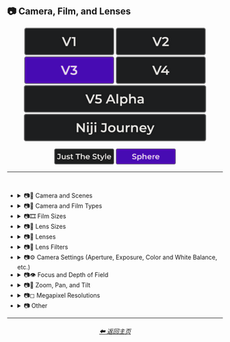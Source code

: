 <h2>📷 Camera, Film, and Lenses</h2>

<div align="center">

[<img src="/Images/Repo_Parts/Buttons/Version_Buttons/button_version_V1_inactive.webp?raw=true" alt="MidJourney V1" height="64" />](/Pages/MJ_V1/Style_Pages/Sphere/Camera.md)
[<img src="/Images/Repo_Parts/Buttons/Version_Buttons/button_version_V2_inactive.webp?raw=true" alt="MidJourney V2" height="64" />](/Pages/MJ_V2/Style_Pages/Sphere/Camera.md)
[<img src="/Images/Repo_Parts/Buttons/Version_Buttons/button_version_V3_active.webp?raw=true" alt="MidJourney V3" height="64" />](/Pages/MJ_V3/Style_Pages/Sphere/Camera.md)
[<img src="/Images/Repo_Parts/Buttons/Version_Buttons/button_version_V4_inactive.webp?raw=true" alt="MidJourney V4" height="64" />](/Pages/MJ_V4/Style_Pages/Just_The_Style/Camera.md)
<br>
[<img src="/Images/Repo_Parts/Buttons/Version_Buttons/button_version_V5_Alpha_inactive_half.webp?raw=true" alt="MidJourney V5" height="64" />](/Pages/MJ_V5/Style_Pages/Just_The_Style/Camera.md)
[<img src="/Images/Repo_Parts/Buttons/Version_Buttons/button_version_niji_inactive_half.webp?raw=true" alt="Niji Journey" height="64" />](/Pages/Niji_Journey/Style_Pages/Camera.md)

[<img src="/Images/Repo_Parts/Buttons/Image_Type_Buttons/button_just_the_style_inactive.webp?raw=true" alt="Just The Style" width="140.5" />](/Pages/MJ_V3/Style_Pages/Just_The_Style/Camera.md)
[<img src="/Images/Repo_Parts/Buttons/Image_Type_Buttons/button_sphere_active.webp?raw=true" alt="Sphere" width="140.5" />](/Pages/MJ_V3/Style_Pages/Sphere/Camera.md)

</div>

<hr>
<br>


- <details><summary>📷🌇 Camera and Scenes</summary><p><div align="center">

	| Scene |
	| :-: |
	| <img src="/Images/MJ_V3/MidJourney_Styles_(sphere)/Wave_13/sphere_Scene.webp?raw=true" width="256" /> |
	
	<br>
	
	| Photography | Photograph | Photographia |
	| :-: | :-: | :-: |
	| <img src="/Images/MJ_V3/MidJourney_Styles_(sphere)/sphere_Photography.webp?raw=true" width="256" /> | <img src="/Images/MJ_V3/MidJourney_Styles_(sphere)/Wave_13/sphere_Photograph.webp?raw=true" width="256" /> | <img src="/Images/MJ_V3/MidJourney_Styles_(sphere)/sphere_Photographia.webp?raw=true" width="256" /> |

	<br>

	| Closed Composition |
	| :-: |
	| <img src="/Images/MJ_V3/MidJourney_Styles_(sphere)/Wave_14/sphere_Closed_Composition.webp?raw=true" width="256" /> |

	<br>

	| Filmic | Cinematic |
	| :-: | :-: |
	| <img src="/Images/MJ_V3/MidJourney_Styles_(sphere)/sphere_Filmic.webp?raw=true" width="256" /> | <img src="/Images/MJ_V3/MidJourney_Styles_(sphere)/sphere_Cinematic.webp?raw=true" width="256" /> | 
	
	<br>
	
	| Dramatic | Glamor Shot |
	| :-: | :-: |
	| <img src="/Images/MJ_V3/MidJourney_Styles_(sphere)/sphere_Dramatic.webp?raw=true" width="256" /> | <img src="/Images/MJ_V3/MidJourney_Styles_(sphere)/sphere_Glamor_Shot.webp?raw=true" width="256" /> |

	<br>

	| Golden Hour | Blue Hour |
	| :-: | :-: |
	| <img src="/Images/MJ_V3/MidJourney_Styles_(sphere)/sphere_Golden_Hour.webp?raw=true" width="256" /> | <img src="/Images/MJ_V3/MidJourney_Styles_(sphere)/Wave_12/sphere_Blue_Hour.webp?raw=true" width="256" /> |
	
	<br>
	
	| Award Winning Photography | Establishing Shot | Nightography |
	| :-: | :-: | :-: |
	| <img src="/Images/MJ_V3/MidJourney_Styles_(sphere)/Wave_9/sphere_Award_Winning_Photography.webp?raw=true" width="256" /> | <img src="/Images/MJ_V3/MidJourney_Styles_(sphere)/Wave_10/sphere_Establishing_Shot.webp?raw=true" width="256" /> | <img src="/Images/MJ_V3/MidJourney_Styles_(sphere)/Wave_10/sphere_Nightography.webp?raw=true" width="256" /> |

	<br>

	| Photoshoot |
	| :-: |
	| <img src="/Images/MJ_V3/MidJourney_Styles_(sphere)/sphere_Photoshoot.webp?raw=true" width="256" /> |

	<br>

	| Portrait | Full Body Portrait | Portraiture |
	| :-: | :-: | :-: |
	| <img src="/Images/MJ_V3/MidJourney_Styles_(sphere)/sphere_Portrait.webp?raw=true" width="256" /> | <img src="/Images/MJ_V3/MidJourney_Styles_(sphere)/sphere_Full_Body_Portrait.webp?raw=true" width="256" /> | <img src="/Images/MJ_V3/MidJourney_Styles_(sphere)/sphere_Portraiture.webp?raw=true" width="256" /> |

	<br>

	| Cinematic Haze |
	| :-: |
	| <img src="/Images/MJ_V3/MidJourney_Styles_(sphere)/Wave_11/sphere_Cinematic_Haze.webp?raw=true" width="256" /> |

	<br>
	
	| Subject |
	| :-: |
	| <img src="/Images/MJ_V3/MidJourney_Styles_(sphere)/Wave_14/sphere_Subject.webp?raw=true" width="256" /> |
	
	<br>
	
	| Pose | Gesture | Profile |
	| :-: | :-: | :-: |
	| <img src="/Images/MJ_V3/MidJourney_Styles_(sphere)/Wave_14/sphere_Pose.webp?raw=true" width="256" /> | <img src="/Images/MJ_V3/MidJourney_Styles_(sphere)/Wave_14/sphere_Gesture.webp?raw=true" width="256" /> | <img src="/Images/MJ_V3/MidJourney_Styles_(sphere)/Wave_14/sphere_Profile.webp?raw=true" width="256" /> |

	<br>
	
	| High-Speed Photograph | Time-Lapse | Motion Capture |
	| :-: | :-: | :-: |
	| <img src="/Images/MJ_V3/MidJourney_Styles_(sphere)/sphere_High-Speed_Photograph.webp?raw=true" width="256" /> | <img src="/Images/MJ_V3/MidJourney_Styles_(sphere)/sphere_Time-Lapse.webp?raw=true" width="256" /> | <img src="/Images/MJ_V3/MidJourney_Styles_(sphere)/sphere_Motion_Capture.webp?raw=true" width="256" /> |

	<br>
	
	| Claymation | Video Frame Capture |
	| :-: | :-: |
	| <img src="/Images/MJ_V3/MidJourney_Styles_(sphere)/Wave_9/sphere_Claymation.webp?raw=true" width="256" /> | <img src="/Images/MJ_V3/MidJourney_Styles_(sphere)/Wave_10/sphere_Video_Frame_Capture.webp?raw=true" width="256" /> |

	<br>

	| Stop Motion | Stop-Motion Animation Frame |
	| :-: | :-: |
	| <img src="/Images/MJ_V3/MidJourney_Styles_(sphere)/sphere_Stop_Motion.webp?raw=true" width="256" /> | <img src="/Images/MJ_V3/MidJourney_Styles_(sphere)/Wave_10/sphere_Stop-motion_Animation_Frame.webp?raw=true" width="256" /> |

	<br>

	| Color Grading | Bokeh | Film Grain |
	| :-: | :-: | :-: |
	| <img src="/Images/MJ_V3/MidJourney_Styles_(sphere)/sphere_Color_Grading.webp?raw=true" width="256" /> | <img src="/Images/MJ_V3/MidJourney_Styles_(sphere)/sphere_Bokeh.webp?raw=true" width="256" /> | <img src="/Images/MJ_V3/MidJourney_Styles_(sphere)/sphere_Film_Grain.webp?raw=true" width="256" /> |
	
	<br>
	
	| Surveillance | Surveillance Footage |
	| :-: | :-: |
	| <img src="/Images/MJ_V3/MidJourney_Styles_(sphere)/Wave_12/sphere_Surveillance.webp?raw=true" width="256" /> | <img src="/Images/MJ_V3/MidJourney_Styles_(sphere)/Wave_12/sphere_Surveillance_Footage.webp?raw=true" width="256" /> |
	
	<br>
	
	| Security Footage | CCTV |
	| :-: | :-: |
	| <img src="/Images/MJ_V3/MidJourney_Styles_(sphere)/Wave_12/sphere_Security_Footage.webp?raw=true" width="256" /> | <img src="/Images/MJ_V3/MidJourney_Styles_(sphere)/Wave_12/sphere_CCTV.webp?raw=true" width="256" /> |

	<br>

	| Dashcam-Footage | Satellite Imagery | Paparazzi Photography |
	| :-: | :-: | :-: |
	| <img src="/Images/MJ_V3/MidJourney_Styles_(sphere)/sphere_Dashcam-Footage.webp?raw=true" width="256" /> | <img src="/Images/MJ_V3/MidJourney_Styles_(sphere)/sphere_Satellite_Imagery.webp?raw=true" width="256" /> | <img src="/Images/MJ_V3/MidJourney_Styles_(sphere)/sphere_Paparazzi_Photography.webp?raw=true" width="256" /> |
	
	<br>

	| Underwater Photography | Wildlife Photography | National Geographic Photo |
	| :-: | :-: | :-: |
	| <img src="/Images/MJ_V3/MidJourney_Styles_(sphere)/Wave_9/sphere_Underwater_Photography.webp?raw=true" width="256" /> | <img src="/Images/MJ_V3/MidJourney_Styles_(sphere)/sphere_Wildlife_Photography.webp?raw=true" width="256" /> | <img src="/Images/MJ_V3/MidJourney_Styles_(sphere)/sphere_National_Geographic_Photo.webp?raw=true" width="256" /> |

	<br>
	
	| Editorial Photography | Associated Press Photo | Photojournalism |
	| :-: | :-: | :-: |
	| <img src="/Images/MJ_V3/MidJourney_Styles_(sphere)/sphere_Editorial_Photography.webp?raw=true" width="256" /> | <img src="/Images/MJ_V3/MidJourney_Styles_(sphere)/sphere_Associated_Press_Photo.webp?raw=true" width="256" /> | <img src="/Images/MJ_V3/MidJourney_Styles_(sphere)/sphere_Photojournalism.webp?raw=true" width="256" /> |

	<br>

	| Action Scene | War Photography |
	| :-: | :-: |
	| <img src="/Images/MJ_V3/MidJourney_Styles_(sphere)/Wave_9/sphere_Action_Scene.webp?raw=true" width="256" /> | <img src="/Images/MJ_V3/MidJourney_Styles_(sphere)/sphere_War_Photography.webp?raw=true" width="256" /> |

	</div></p></details>


- <details><summary>📷🌇 Camera and Film Types</summary><p><div align="center">

	| Camcorder Effect | DSLR | Night Vision |
	| :-: | :-: | :-: |
	| <img src="/Images/MJ_V3/MidJourney_Styles_(sphere)/sphere_Camcorder_Effect.webp?raw=true" width="256" /> | <img src="/Images/MJ_V3/MidJourney_Styles_(sphere)/sphere_DSLR.webp?raw=true" width="256" /> | <img src="/Images/MJ_V3/MidJourney_Styles_(sphere)/sphere_Night_Vision.webp?raw=true" width="256" /> |
	
	<br>

	| Drone Photography | GoPro Video | Unregistered Hypercam 2 |
	| :-: | :-: | :-: |
	| <img src="/Images/MJ_V3/MidJourney_Styles_(sphere)/Wave_9/sphere_Drone_Photography.webp?raw=true" width="256" /> | <img src="/Images/MJ_V3/MidJourney_Styles_(sphere)/Wave_9/sphere_GoPro_Video.webp?raw=true" width="256" /> | <img src="/Images/MJ_V3/MidJourney_Styles_(sphere)/Wave_11/sphere_Unregistered_Hypercam_2.webp?raw=true" width="256" /> |

	<br>
	
	| Hyperspectral Imaging | Multispectral Imaging | Schlieren |
	| :-: | :-: | :-: |
	| <img src="/Images/MJ_V3/MidJourney_Styles_(sphere)/sphere_Hyperspectral_Imaging.webp?raw=true" width="256" /> | <img src="/Images/MJ_V3/MidJourney_Styles_(sphere)/sphere_Multispectral_Imaging.webp?raw=true" width="256" /> | <img src="/Images/MJ_V3/MidJourney_Styles_(sphere)/sphere_Schlieren.webp?raw=true" width="256" /> |
	
	<br>
	
	| Disposable Camera | Disposable Camera Photo |
	| :-: | :-: |
	| <img src="/Images/MJ_V3/MidJourney_Styles_(sphere)/Wave_12/sphere_Disposable_Camera.webp?raw=true" width="256" /> | <img src="/Images/MJ_V3/MidJourney_Styles_(sphere)/Wave_12/sphere_Disposable_Camera_Photo.webp?raw=true" width="256" /> |

	<br>
	
	| Polaroid |
	| :-: |
	| <img src="/Images/MJ_V3/MidJourney_Styles_(sphere)/sphere_Polaroid.webp?raw=true" width="256" /> |
	
	<br>
	
	| Ektachrome | Fujifilm Superia | Instax |
	| :-: | :-: | :-: |
	| <img src="/Images/MJ_V3/MidJourney_Styles_(sphere)/sphere_Ektachrome.webp?raw=true" width="256" /> | <img src="/Images/MJ_V3/MidJourney_Styles_(sphere)/sphere_Fujifilm_Superia.webp?raw=true" width="256" /> | <img src="/Images/MJ_V3/MidJourney_Styles_(sphere)/sphere_Instax.webp?raw=true" width="256" /> |

	<br>
	
	| Kodak Ektar | Kodak Gold 200 | Kodak Portra |
	| :-: | :-: | :-: |
	| <img src="/Images/MJ_V3/MidJourney_Styles_(sphere)/sphere_Kodak_Ektar.webp?raw=true" width="256" /> | <img src="/Images/MJ_V3/MidJourney_Styles_(sphere)/sphere_Kodak_Gold_200.webp?raw=true" width="256" /> | <img src="/Images/MJ_V3/MidJourney_Styles_(sphere)/sphere_Kodak_Portra.webp?raw=true" width="256" /> |
	
	<br>
	
	| Nikon D750 | Provia | Velvia |
	| :-: | :-: | :-: |
	| <img src="/Images/MJ_V3/MidJourney_Styles_(sphere)/sphere_Nikon_D750.webp?raw=true" width="256" /> | <img src="/Images/MJ_V3/MidJourney_Styles_(sphere)/sphere_Provia.webp?raw=true" width="256" /> | <img src="/Images/MJ_V3/MidJourney_Styles_(sphere)/sphere_Velvia.webp?raw=true" width="256" /> |
	
	<br>
	
	| Lomo | Pinhole Photography | CinemaScope |
	| :-: | :-: | :-: |
	| <img src="/Images/MJ_V3/MidJourney_Styles_(sphere)/sphere_Lomo.webp?raw=true" width="256" /> | <img src="/Images/MJ_V3/MidJourney_Styles_(sphere)/sphere_Pinhole_Photography.webp?raw=true" width="256" /> | <img src="/Images/MJ_V3/MidJourney_Styles_(sphere)/sphere_CinemaScope.webp?raw=true" width="256" /> |

	<br>
	
	| Tri-X 400 TX | Ilford HP5 | Photogram |
	| :-: | :-: | :-: |
	| <img src="/Images/MJ_V3/MidJourney_Styles_(sphere)/sphere_Tri-X_400_TX.webp?raw=true" width="256" /> | <img src="/Images/MJ_V3/MidJourney_Styles_(sphere)/sphere_Ilford_HP5.webp?raw=true" width="256" /> | <img src="/Images/MJ_V3/MidJourney_Styles_(sphere)/sphere_Photogram.webp?raw=true" width="256" /> |
	
	<br>

	| VistaVision | Technirama |
	| :-: | :-: |
	| <img src="/Images/MJ_V3/MidJourney_Styles_(sphere)/sphere_VistaVision.webp?raw=true" width="256" /> | <img src="/Images/MJ_V3/MidJourney_Styles_(sphere)/sphere_Technirama.webp?raw=true" width="256" /> |

	<br>

	| Techniscope | Super-35 |
	| :-: | :-: |
	| <img src="/Images/MJ_V3/MidJourney_Styles_(sphere)/sphere_Techniscope.webp?raw=true" width="256" /> | <img src="/Images/MJ_V3/MidJourney_Styles_(sphere)/sphere_Super-35.webp?raw=true" width="256" /> |

	<br>

	| Panavision | Super-Panavision-70 |
	| :-: | :-: |
	| <img src="/Images/MJ_V3/MidJourney_Styles_(sphere)/sphere_Panavision.webp?raw=true" width="256" /> | <img src="/Images/MJ_V3/MidJourney_Styles_(sphere)/sphere_Super-Panavision-70.webp?raw=true" width="256" /> |

	<br>

	| Cinerama | Kinopanorama | Cinemiracle |
	| :-: | :-: | :-: |
	| <img src="/Images/MJ_V3/MidJourney_Styles_(sphere)/sphere_Cinerama.webp?raw=true" width="256" /> | <img src="/Images/MJ_V3/MidJourney_Styles_(sphere)/sphere_Kinopanorama.webp?raw=true" width="256" /> | <img src="/Images/MJ_V3/MidJourney_Styles_(sphere)/sphere_Cinemiracle.webp?raw=true" width="256" /> |

	<br>
	
	| Daguerrotype | Ambrotype | Calotype |
	| :-: | :-: | :-: |
	| <img src="/Images/MJ_V3/MidJourney_Styles_(sphere)/sphere_Daguerrotype.webp?raw=true" width="256" /> | <img src="/Images/MJ_V3/MidJourney_Styles_(sphere)/sphere_Ambrotype.webp?raw=true" width="256" /> | <img src="/Images/MJ_V3/MidJourney_Styles_(sphere)/sphere_Calotype.webp?raw=true" width="256" /> |
	
	<br>
	
	| Tintype | Film-Negative |
	| :-: | :-: |
	| <img src="/Images/MJ_V3/MidJourney_Styles_(sphere)/sphere_Tintype.webp?raw=true" width="256" /> | <img src="/Images/MJ_V3/MidJourney_Styles_(sphere)/Wave_11/sphere_Film-Negative.webp?raw=true" width="256" /> |

	<br>
	
	| Full Frame |
	| :-: |
	| <img src="/Images/MJ_V3/MidJourney_Styles_(sphere)/Wave_10/sphere_Full_Frame.webp?raw=true" width="256" /> |

	</div></p></details>

- <details><summary>📷🎞 Film Sizes</summary><p><div align="center">

    | Shot on 8mm | Shot on 9.5mm |
    | :-: | :-: |
    | <img src="/Images/MJ_V3/MidJourney_Styles_(sphere)/sphere_Shot_on_8mm.webp?raw=true" width="256" /> | <img src="/Images/MJ_V3/MidJourney_Styles_(sphere)/sphere_Shot_on_9.5mm.webp?raw=true" width="256" /> |

    <br>

    | Shot on 16mm | Shot on 17.5mm | Shot on 28mm |
    | :-: | :-: | :-: |
    | <img src="/Images/MJ_V3/MidJourney_Styles_(sphere)/sphere_Shot_on_16mm.webp?raw=true" width="256" /> | <img src="/Images/MJ_V3/MidJourney_Styles_(sphere)/sphere_Shot_on_17.5mm.webp?raw=true" width="256" /> | <img src="/Images/MJ_V3/MidJourney_Styles_(sphere)/sphere_Shot_on_28mm.webp?raw=true" width="256" /> |

    <br>

    | Shot on 35mm | 35mm | Expired 35mm Film |
    | :-: | :-: | :-: |
    | <img src="/Images/MJ_V3/MidJourney_Styles_(sphere)/sphere_Shot_on_35mm.webp?raw=true" width="256" /> | <img src="/Images/MJ_V3/MidJourney_Styles_(sphere)/sphere_35mm.webp?raw=true" width="256" /> | <img src="/Images/MJ_V3/MidJourney_Styles_(sphere)/Wave_10/sphere_Expired_35mm_Film.webp?raw=true" width="256" /> |

    <br>

    | Shot on 65mm | Expired 65mm Film |
    | :-: | :-: |
    | <img src="/Images/MJ_V3/MidJourney_Styles_(sphere)/sphere_Shot_on_65mm.webp?raw=true" width="256" /> | <img src="/Images/MJ_V3/MidJourney_Styles_(sphere)/Wave_10/sphere_Expired_65mm_Film.webp?raw=true" width="256" /> |

	<br>

	| Shot on 70mm | Shot on IMAX 70mm |
	| :-: | :-: |
	| <img src="/Images/MJ_V3/MidJourney_Styles_(sphere)/sphere_Shot_on_70mm.webp?raw=true" width="256" /> | <img src="/Images/MJ_V3/MidJourney_Styles_(sphere)/sphere_Shot_on_IMAX_70mm.webp?raw=true" width="256" /> |

  </div></p></details>


- <details><summary>📷🥽 Lens Sizes</summary><p><div align="center">

	| 15mm Lens | 35mm Lens | 85mm Lens |
	| :-: | :-: | :-: |
	| <img src="/Images/MJ_V3/MidJourney_Styles_(sphere)/Wave_10/sphere_15mm_Lens.webp?raw=true" width="256" /> | <img src="/Images/MJ_V3/MidJourney_Styles_(sphere)/Wave_10/sphere_35mm_Lens.webp?raw=true" width="256" /> | <img src="/Images/MJ_V3/MidJourney_Styles_(sphere)/Wave_10/sphere_85mm_Lens.webp?raw=true" width="256" /> |
	
	<br>
	
	| 100mm Lens | 200mm Lens |
	| :-: | :-: |
	| <img src="/Images/MJ_V3/MidJourney_Styles_(sphere)/Wave_10/sphere_100mm_Lens.webp?raw=true" width="256" /> | <img src="/Images/MJ_V3/MidJourney_Styles_(sphere)/Wave_10/sphere_200mm_Lens.webp?raw=true" width="256" /> |

  </div></p></details>


- <details><summary>📷🔭 Lenses</summary><p><div align="center">

	| Macro | Macro View | Magnification |
	| :-: | :-: | :-: |
	| <img src="/Images/MJ_V3/MidJourney_Styles_(sphere)/sphere_Macro.webp?raw=true" width="256" /> | <img src="/Images/MJ_V3/MidJourney_Styles_(sphere)/sphere_Macro_View.webp?raw=true" width="256" /> | <img src="/Images/MJ_V3/MidJourney_Styles_(sphere)/sphere_Magnification.webp?raw=true" width="256" /> |
	
	<br>

	| 100x Magnification | 200x Magnification |
	| :-: | :-: |
	| <img src="/Images/MJ_V3/MidJourney_Styles_(sphere)/Wave_10/sphere_100x_Magnification.webp?raw=true" width="256" /> | <img src="/Images/MJ_V3/MidJourney_Styles_(sphere)/Wave_10/sphere_200x_Magnification.webp?raw=true" width="256" /> |
	
	<br>
	
	| 500x Magnification | 1000x Magnification |
	| :-: | :-: |
	| <img src="/Images/MJ_V3/MidJourney_Styles_(sphere)/Wave_10/sphere_500x_Magnification.webp?raw=true" width="256" /> | <img src="/Images/MJ_V3/MidJourney_Styles_(sphere)/Wave_10/sphere_1000x_Magnification.webp?raw=true" width="256" /> |
	
	<br>
	
	| Microscopic | Electron Microscope | Super-Resolution Microscopy |
	| :-: | :-: | :-: |
	| <img src="/Images/MJ_V3/MidJourney_Styles_(sphere)/sphere_Microscopic.webp?raw=true" width="256" /> | <img src="/Images/MJ_V3/MidJourney_Styles_(sphere)/sphere_Electron_Microscope.webp?raw=true" width="256" /> | <img src="/Images/MJ_V3/MidJourney_Styles_(sphere)/sphere_Super-Resolution_Microscopy.webp?raw=true" width="256" /> |
	
	<br>

	| Telescope | Telescopic | Telescope Photography |
	| :-: | :-: | :-: |
	| <img src="/Images/MJ_V3/MidJourney_Styles_(sphere)/Wave_9/sphere_Telescope.webp?raw=true" width="256" /> | <img src="/Images/MJ_V3/MidJourney_Styles_(sphere)/Wave_9/sphere_Telescopic.webp?raw=true" width="256" /> | <img src="/Images/MJ_V3/MidJourney_Styles_(sphere)/Wave_9/sphere_Telescope_Photography.webp?raw=true" width="256" /> |

	<br>
	
	| Telephoto | Panorama | 360 Panorama |
	| :-: | :-: | :-: |
	| <img src="/Images/MJ_V3/MidJourney_Styles_(sphere)/sphere_Telephoto.webp?raw=true" width="256" /> | <img src="/Images/MJ_V3/MidJourney_Styles_(sphere)/sphere_Panorama.webp?raw=true" width="256" /> | <img src="/Images/MJ_V3/MidJourney_Styles_(sphere)/sphere_360_Panorama.webp?raw=true" width="256" /> |
	
	<br>
	
	| Wide Angle | Ultra-Wide Angle | 360 Angle |
	| :-: | :-: | :-: |
	| <img src="/Images/MJ_V3/MidJourney_Styles_(sphere)/sphere_Wide_Angle.webp?raw=true" width="256" /> | <img src="/Images/MJ_V3/MidJourney_Styles_(sphere)/sphere_Ultra-Wide_Angle.webp?raw=true" width="256" /> | <img src="/Images/MJ_V3/MidJourney_Styles_(sphere)/sphere_360_Angle.webp?raw=true" width="256" /> |

	<br>

	| Fisheye Lens | Fisheye Lens Effect | Lens Distortion |
	| :-: | :-: | :-: |
	| <img src="/Images/MJ_V3/MidJourney_Styles_(sphere)/sphere_Fisheye_Lens.webp?raw=true" width="256" /> | <img src="/Images/MJ_V3/MidJourney_Styles_(sphere)/sphere_Fisheye_Lens_Effect.webp?raw=true" width="256" /> | <img src="/Images/MJ_V3/MidJourney_Styles_(sphere)/sphere_Lens_Distortion.webp?raw=true" width="256" /> |

	</div></p></details>


- <details><summary>📷🧫 Lens Filters</summary><p><div align="center">

	| Color-Gel | Filter |
	| :-: | :-: |
	| <img src="/Images/MJ_V3/MidJourney_Styles_(sphere)/Wave_11/sphere_Color-Gel.webp?raw=true" width="256" /> | <img src="/Images/MJ_V3/MidJourney_Styles_(sphere)/Wave_13/sphere_Filter.webp?raw=true" width="256" /> |
	
	<br>

	| Photographic-Filter | Diffusion-Filter |
	| :-: | :-: |
	| <img src="/Images/MJ_V3/MidJourney_Styles_(sphere)/Wave_10/sphere_Photographic-Filter.webp?raw=true" width="256" /> | <img src="/Images/MJ_V3/MidJourney_Styles_(sphere)/Wave_10/sphere_Diffusion-Filter.webp?raw=true" width="256" /> |
	
	<br>
	
	| Dichroic-Filter | UV-Filter |
	| :-: | :-: |
	| <img src="/Images/MJ_V3/MidJourney_Styles_(sphere)/Wave_10/sphere_Dichroic-Filter.webp?raw=true" width="256" /> | <img src="/Images/MJ_V3/MidJourney_Styles_(sphere)/Wave_10/sphere_UV-Filter.webp?raw=true" width="256" /> |
	
	<br>
	
	| Polarization-Filter | Polarizer |
	| :-: | :-: |
	| <img src="/Images/MJ_V3/MidJourney_Styles_(sphere)/Wave_10/sphere_Polarization-Filter.webp?raw=true" width="256" /> | <img src="/Images/MJ_V3/MidJourney_Styles_(sphere)/Wave_10/sphere_Polarizer.webp?raw=true" width="256" /> |
	
	<br>
	
	| Infrared-Filter | Infrared-Cut-Off-Filter |
	| :-: | :-: |
	| <img src="/Images/MJ_V3/MidJourney_Styles_(sphere)/Wave_10/sphere_Infrared-Filter.webp?raw=true" width="256" /> | <img src="/Images/MJ_V3/MidJourney_Styles_(sphere)/Wave_10/sphere_Infrared-Cut-Off-Filter.webp?raw=true" width="256" /> |

	<br>
	
	| Neutral-Density-Filter | ND-Filter |
	| :-: | :-: |
	| <img src="/Images/MJ_V3/MidJourney_Styles_(sphere)/Wave_11/sphere_Neutral-Density-Filter.webp?raw=true" width="256" /> | <img src="/Images/MJ_V3/MidJourney_Styles_(sphere)/Wave_11/sphere_ND-Filter.webp?raw=true" width="256" /> |
	
	<br>
	
	| Graduated-Neutral-Density-Filter | GND-Filter |
	| :-: | :-: |
	| <img src="/Images/MJ_V3/MidJourney_Styles_(sphere)/Wave_11/sphere_Graduated-Neutral-Density-Filter.webp?raw=true" width="256" /> | <img src="/Images/MJ_V3/MidJourney_Styles_(sphere)/Wave_11/sphere_GND-Filter.webp?raw=true" width="256" /> |
	
	<br>
	
	| Astronomical-Filter | Cokin-Filter |
	| :-: | :-: |
	| <img src="/Images/MJ_V3/MidJourney_Styles_(sphere)/Wave_11/sphere_Astronomical-Filter.webp?raw=true" width="256" /> | <img src="/Images/MJ_V3/MidJourney_Styles_(sphere)/Wave_11/sphere_Cokin-Filter.webp?raw=true" width="256" /> |

  </div></p></details>


- <details><summary>📷⚙ Camera Settings (Aperture, Exposure, Color and White Balance, etc.)</summary><p><div align="center">

	| Exposure | Short Exposure | Long Exposure |
	| :-: | :-: | :-: |
	| <img src="/Images/MJ_V3/MidJourney_Styles_(sphere)/sphere_Exposure.webp?raw=true" width="256" /> | <img src="/Images/MJ_V3/MidJourney_Styles_(sphere)/sphere_Short_Exposure.webp?raw=true" width="256" /> | <img src="/Images/MJ_V3/MidJourney_Styles_(sphere)/sphere_Long_Exposure.webp?raw=true" width="256" /> | 
	
	<br>
	
	| Double-Exposure | Shutter Speed 1/1000 | Shutter Speed 1/2 |
	| :-: | :-: | :-: |
	| <img src="/Images/MJ_V3/MidJourney_Styles_(sphere)/sphere_Double-Exposure.webp?raw=true" width="256" /> | <img src="/Images/MJ_V3/MidJourney_Styles_(sphere)/sphere_Shutter_Speed_11000.webp?raw=true" width="256" /> | <img src="/Images/MJ_V3/MidJourney_Styles_(sphere)/sphere_Shutter_Speed_12.webp?raw=true" width="256" /> | 

	<br>
	
	| Aperture | F/2.8 | F/22 |
	| :-: | :-: | :-: |
	| <img src="/Images/MJ_V3/MidJourney_Styles_(sphere)/Wave_13/sphere_Aperture.webp?raw=true" width="256" /> | <img src="/Images/MJ_V3/MidJourney_Styles_(sphere)/sphere_F2.8.webp?raw=true" width="256" /> | <img src="/Images/MJ_V3/MidJourney_Styles_(sphere)/sphere_F22.webp?raw=true" width="256" /> | 

	<br>
	
	| Gamma | White Balance |
	| :-: | :-: |
	| <img src="/Images/MJ_V3/MidJourney_Styles_(sphere)/sphere_Gamma.webp?raw=true" width="256" /> | <img src="/Images/MJ_V3/MidJourney_Styles_(sphere)/sphere_White_Balance.webp?raw=true" width="256" /> |

	<br>
	
	| Rule of Thirds |
	| :-: |
	| <img src="/Images/MJ_V3/MidJourney_Styles_(sphere)/sphere_Rule_of_Thirds.webp?raw=true" width="256" /> |

	</div></p></details>


- <details><summary>📷👁 Focus and Depth of Field</summary><p><div align="center">

	| Depth | Depth of Field | DOF |
	| :-: | :-: | :-: |
	| <img src="/Images/MJ_V3/MidJourney_Styles_(sphere)/sphere_Depth.webp?raw=true" width="256" /> | <img src="/Images/MJ_V3/MidJourney_Styles_(sphere)/sphere_Depth_of_Field.webp?raw=true" width="256" /> | <img src="/Images/MJ_V3/MidJourney_Styles_(sphere)/sphere_DOF.webp?raw=true" width="256" /> |

	<br>

	| Horizon Line | Vantage Point | Vanishing Point |
	| :-: | :-: | :-: |
	| <img src="/Images/MJ_V3/MidJourney_Styles_(sphere)/sphere_Horizon_Line.webp?raw=true" width="256" /> | <img src="/Images/MJ_V3/MidJourney_Styles_(sphere)/sphere_Vantage_Point.webp?raw=true" width="256" /> | <img src="/Images/MJ_V3/MidJourney_Styles_(sphere)/sphere_Vanishing_Point.webp?raw=true" width="256" /> |

	<br>
	
	| Defocused | Unfocused |
	| :-: | :-: |
	| <img src="/Images/MJ_V3/MidJourney_Styles_(sphere)/sphere_Defocused.webp?raw=true" width="256" /> | <img src="/Images/MJ_V3/MidJourney_Styles_(sphere)/sphere_Unfocused.webp?raw=true" width="256" /> |

	<br>
	
	| Focal Point | Soft-Focus |
	| :-: | :-: |
	| <img src="/Images/MJ_V3/MidJourney_Styles_(sphere)/Wave_14/sphere_Focal_Point.webp?raw=true" width="256" /> | <img src="/Images/MJ_V3/MidJourney_Styles_(sphere)/Wave_14/sphere_Soft-Focus.webp?raw=true" width="256" /> |

	<br>
	
	| Shallow Focus | Deep Focus |
	| :-: | :-: |
	| <img src="/Images/MJ_V3/MidJourney_Styles_(sphere)/sphere_Shallow_Focus.webp?raw=true" width="256" /> | <img src="/Images/MJ_V3/MidJourney_Styles_(sphere)/sphere_Deep_Focus.webp?raw=true" width="256" /> |
	
	<br>
	
	| Rack Focus | Split Diopter | Tilted Plane Focus |
	| :-: | :-: | :-: |
	| <img src="/Images/MJ_V3/MidJourney_Styles_(sphere)/sphere_Rack_Focus.webp?raw=true" width="256" /> | <img src="/Images/MJ_V3/MidJourney_Styles_(sphere)/sphere_Split_Diopter.webp?raw=true" width="256" /> | <img src="/Images/MJ_V3/MidJourney_Styles_(sphere)/sphere_Tilted_Plane_Focus.webp?raw=true" width="256" /> |

	</div></p></details>


- <details><summary>📷🔎 Zoom, Pan, and Tilt</summary><p><div align="center">
	
	| Zoom | Dolly Zoom |
	| :-: | :-: |
	| <img src="/Images/MJ_V3/MidJourney_Styles_(sphere)/sphere_Zoom.webp?raw=true" width="256" /> | <img src="/Images/MJ_V3/MidJourney_Styles_(sphere)/sphere_Dolly_Zoom.webp?raw=true" width="256" /> |

	<br>

	| Pan | Tilt |
	| :-: | :-: |
	| <img src="/Images/MJ_V3/MidJourney_Styles_(sphere)/Wave_11/sphere_Pan.webp?raw=true" width="256" /> | <img src="/Images/MJ_V3/MidJourney_Styles_(sphere)/Wave_11/sphere_Tilt.webp?raw=true" width="256" /> |

  </div></p></details>


- <details><summary>📷◻ Megapixel Resolutions</summary><p><div align="center">

	| Megapixel | 2 Megapixels |
	| :-: | :-: |
	| <img src="/Images/MJ_V3/MidJourney_Styles_(sphere)/sphere_Megapixel.webp?raw=true" width="256" /> | <img src="/Images/MJ_V3/MidJourney_Styles_(sphere)/sphere_2_megapixels.webp?raw=true" width="256" /> |

	| 10 Megapixels | 12 Megapixels | 16 Megapixels |
	| :-: | :-: | :-: |
	| <img src="/Images/MJ_V3/MidJourney_Styles_(sphere)/sphere_10_megapixels.webp?raw=true" width="256" /> | <img src="/Images/MJ_V3/MidJourney_Styles_(sphere)/sphere_12_megapixels.webp?raw=true" width="256" /> | <img src="/Images/MJ_V3/MidJourney_Styles_(sphere)/sphere_16_megapixels.webp?raw=true" width="256" /> |

	| 20 Megapixels | 22 Megapixels |
	| :-: | :-: |
	| <img src="/Images/MJ_V3/MidJourney_Styles_(sphere)/sphere_20_megapixels.webp?raw=true" width="256" /> | <img src="/Images/MJ_V3/MidJourney_Styles_(sphere)/sphere_22_megapixels.webp?raw=true" width="256" /> |

  </div></p></details>


- <details><summary>📷 Other</summary><p><div align="center">

	| Lens Flare | Vignette | Split Toning |
	| :-: | :-: | :-: |
	| <img src="/Images/MJ_V3/MidJourney_Styles_(sphere)/sphere_Lens_Flare.webp?raw=true" width="256" /> | <img src="/Images/MJ_V3/MidJourney_Styles_(sphere)/sphere_Vignette.webp?raw=true" width="256" /> | <img src="/Images/MJ_V3/MidJourney_Styles_(sphere)/sphere_Split_Toning.webp?raw=true" width="256" /> | 
	
	<br>
	
	| Rephotography | Scanography | Slit-Scan Photography |
	| :-: | :-: | :-: |
	| <img src="/Images/MJ_V3/MidJourney_Styles_(sphere)/sphere_Rephotography.webp?raw=true" width="256" /> | <img src="/Images/MJ_V3/MidJourney_Styles_(sphere)/sphere_Scanography.webp?raw=true" width="256" /> | <img src="/Images/MJ_V3/MidJourney_Styles_(sphere)/sphere_Slit-Scan_Photography.webp?raw=true" width="256" /> |

	</div></p></details>

<hr><!--------------->
<div align="center">
<h6><a href="/README.md">⬅ 返回主页</a></h6>
</div>